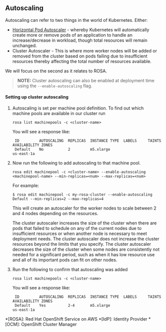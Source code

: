 ## Autoscaling

Autoscaling can refer to two things in the world of Kubernetes.  Either:

- [Horizontal Pod Autoscaler](https://kubernetes.io/docs/tasks/run-application/horizontal-pod-autoscale/) - whereby Kubernetes will automatically create more or remove pods of an application to handle an increase/decrease in workload, though total resources will remain unchanged.
- Cluster Autoscaler - This is where more worker nodes will be added or removed from the cluster based on pods failing due to insufficient resources thereby affecting the total number of resources available.

We will focus on the second as it relates to ROSA.

>**NOTE:** Cluster autoscaling can also be enabled at deployment time using the `--enable-autoscaling` flag.

#### Setting up cluster autoscaling
1. Autoscaling is set per machine pool definition. To find out which machine pools are available in our cluster run

	`rosa list machinepools -c <cluster-name>`

    You will see a response like:

        ID         AUTOSCALING  REPLICAS  INSTANCE TYPE  LABELS     TAINTS    AVAILABILITY ZONES
        Default    No           2         m5.xlarge                           us-east-1a


1. Now run the following to add autoscaling to that machine pool.

    `rosa edit machinepool -c <cluster-name> --enable-autoscaling <machinepool-name> --min-replicas=<num> --max-replicas=<num>`

    For example:
    
    `$ rosa edit machinepool -c my-rosa-cluster --enable-autoscaling Default --min-replicas=2 --max-replicas=4`

    This will create an autoscaler for the worker nodes to scale between 2 and 4 nodes depending on the resources. 

    The cluster autoscaler increases the size of the cluster when there are pods that failed to schedule on any of the current nodes due to insufficient resources or when another node is necessary to meet deployment needs. The cluster autoscaler does not increase the cluster resources beyond the limits that you specify. The cluster autoscaler decreases the size of the cluster when some nodes are consistently not needed for a significant period, such as when it has low resource use and all of its important pods can fit on other nodes.

1. Run the following to confirm that autoscaling was added

    `rosa list machinepools -c <cluster-name>`

    You will see a response like:

        ID         AUTOSCALING  REPLICAS  INSTANCE TYPE  LABELS     TAINTS    AVAILABILITY ZONES
        Default    Yes          2-4       m5.xlarge                           us-east-1a



*[ROSA]: Red Hat OpenShift Service on AWS
*[IdP]: Identity Provider
*[OCM]: OpenShift Cluster Manager